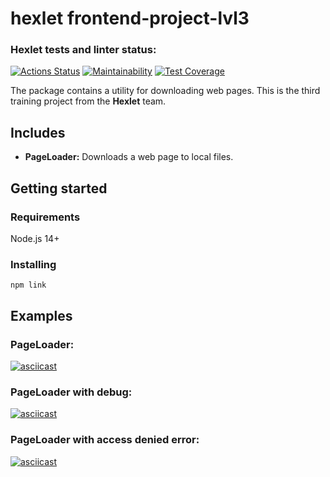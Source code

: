 # hexlet frontend-project-lvl3

### Hexlet tests and linter status:
[![Actions Status](https://github.com/krinteron/backend-project-lvl3/workflows/hexlet-check/badge.svg)](https://github.com/krinteron/backend-project-lvl3/actions)
[![Maintainability](https://api.codeclimate.com/v1/badges/ce3c9cb4b91383afde54/maintainability)](https://codeclimate.com/github/krinteron/backend-project-lvl3/maintainability)
[![Test Coverage](https://api.codeclimate.com/v1/badges/ce3c9cb4b91383afde54/test_coverage)](https://codeclimate.com/github/krinteron/backend-project-lvl3/test_coverage)

The package contains a utility for downloading web pages. This is the third training project from the **Hexlet** team.

## Includes
- **PageLoader:** Downloads a web page to local files.

## Getting started

### Requirements

Node.js 14+

### Installing

```
npm link
```

## Examples

### PageLoader:

[![asciicast](https://asciinema.org/a/nxjXH4v72glhwYTBqYk71BKbe.svg)](https://asciinema.org/a/nxjXH4v72glhwYTBqYk71BKbe)

### PageLoader with debug:

[![asciicast](https://asciinema.org/a/WHUdHAR9aJudw3cSADzNwSwhC.svg)](https://asciinema.org/a/WHUdHAR9aJudw3cSADzNwSwhC)

### PageLoader with access denied error:

[![asciicast](https://asciinema.org/a/UpBEXRazBlnPhhy16ke87NXVu.svg)](https://asciinema.org/a/UpBEXRazBlnPhhy16ke87NXVu)